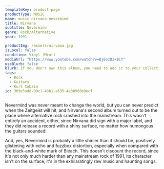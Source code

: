 ```yaml
---
templateKey: product-page
productType: MUSIC
name: music-nirvana-nevermind
title: Nirvana
subtitle: Nevermind
genre: Rock/Alternative
year: 1991

productImg: /assets/nirvana.jpg
isLocal: false
condition: Vinyl (Mint)
mediaUrl: "https://www.youtube.com/watch?v=Bj6ozDzkBiY"
useBlurb: false
blurb: If you don't own this album, you need to add it to your collection today!
tags:
  - Rock
  - Guitars
  - Kurt Cobain
id: 309e5add-09c1-48b1-a535-4e38960b8ecf
---
```


Nevermind was never meant to change the world, but you can never predict when the Zeitgeist will hit, and Nirvana's second album turned out to be the place where alternative rock crashed into the mainstream. This wasn't entirely an accident, either, since Nirvana did sign with a major label, and they did release a record with a shiny surface, no matter how humongous the guitars sounded.

And, yes, Nevermind is probably a little shinier than it should be, positively glistening with echo and fuzzbox distortion, especially when compared with the black-and-white murk of Bleach. This doesn't discount the record, since it's not only much harder than any mainstream rock of 1991, its character isn't on the surface, it's in the exhilaratingly raw music and haunting songs.
